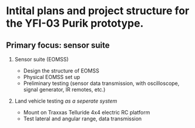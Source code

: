 # Intital plans and project structure for the YFI-03 Purik prototype.

## Primary focus: sensor suite

1. Sensor suite (EOMSS)
	- Design the structure of EOMSS
	- Physical EOMSS set up
	- Preliminary testing (sensor data transmission, with oscilloscope, signal generator, IR remotes, etc.)
	
2. Land vehicle testing _as a seperate system_
	- Mount on Traxxas Telluride 4x4 electric RC platform
	- Test lateral and angular range, data transmission
